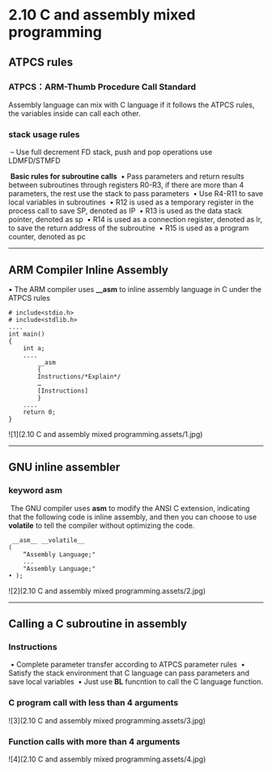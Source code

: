 # 2.10 C and assembly mixed programming

## ATPCS rules

### ATPCS：ARM-Thumb Procedure Call Standard 

Assembly language can mix with C language if it follows the ATPCS rules, the variables inside can call each other.

### 	stack usage rules
​			– Use full decrement FD stack, push and pop operations use LDMFD/STMFD

​    **Basic rules for subroutine calls**
​			• Pass parameters and return results between subroutines through registers R0-R3, if there are more than 4 parameters, the rest use the stack to pass parameters
​			• Use R4-R11 to save local variables in subroutines
​			• R12 is used as a temporary register in the process call to save SP, denoted as IP
​			• R13 is used as the data stack pointer, denoted as sp
​			• R14 is used as a connection register, denoted as lr, to save the return address of the subroutine
​			• R15 is used as a program counter, denoted as pc

------

## ARM Compiler Inline Assembly

• The ARM compiler uses **__asm** to inline assembly language in C under the ATPCS rules

```
# include<stdio.h>
# include<stdlib.h>
....
int main()
{
	int a;
	....
		__asm
		{
		Instructions/*Explain*/
		…
		[Instructions]
		}
	....
	return 0;
}
```

![1](2.10 C and assembly mixed programming.assets/1.jpg)

------

## GNU inline assembler

### keyword __asm__

​	The GNU compiler uses __asm__ to modify the ANSI C extension, indicating that the following code is inline assembly, and then you can choose to use __volatile__ to tell the compiler without optimizing the code.

```
 __asm__ __volatile__
(
	“Assembly Language;"
	...
	"Assembly Language;"
• );
```

![2](2.10 C and assembly mixed programming.assets/2.jpg)

------

## Calling a C subroutine in assembly

### Instructions

​	• Complete parameter transfer according to ATPCS parameter rules
​	• Satisfy the stack environment that C language can pass parameters and save local variables
​	• Just use **BL** funcntion to call the C language function.

### C program call with less than 4 arguments

![3](2.10 C and assembly mixed programming.assets/3.jpg)

### Function calls with more than 4 arguments

![4](2.10 C and assembly mixed programming.assets/4.jpg)